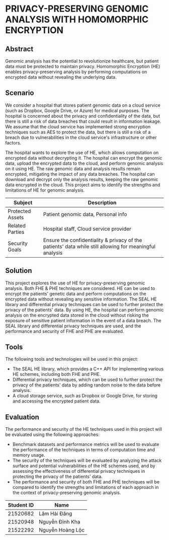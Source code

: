 # PRIVACY-PRESERVING GENOMIC ANALYSIS WITH HOMOMORPHIC ENCRYPTION #

## **Abstract** ##

   Genomic analysis has the potential to revolutionize healthcare, but patient data must be protected to maintain privacy. Homomorphic Encryption (HE) enables privacy-preserving analysis by performing computations on encrypted data without revealing the underlying data.
  
## **Scenario** ##

  We consider a hospital that stores patient genomic data on a cloud service (such as Dropbox, Google Drive, or Azure) for medical purposes. The hospital is concerned about the privacy and confidentiality of the data, but there is still a risk of data breaches that could result in information leakage. We assume that the cloud service has implemented strong encryption techniques such as AES to protect the data, but there is still a risk of a breach due to vulnerabilities in the cloud service's infrastructure or other factors.
  
  The hospital wants to explore the use of HE, which allows computation on encrypted data without decrypting it. The hospital can encrypt the genomic data, upload the encrypted data to the cloud, and perform genomic analysis on it using HE. The raw genomic data and analysis results remain encrypted, mitigating the impact of any data breaches. The hospital can download and decrypt only the analysis results, keeping the raw genomic data encrypted in the cloud. This project aims to identify the strengths and limitations of HE for genomic analysis.




| Subject     | Description |
| ----------- | ----------- |
| Protected Assets | Patient genomic data, Personal info |
| Related Parties | Hospital staff, Cloud service provider|
| Security Goals | Ensure the confidentiality & privacy of the patients' data while still allowing for meaningful analysis |


## **Solution** ##

  This project explores the use of HE for privacy-preserving genomic analysis. Both FHE & PHE techniques are considered. HE can be used to encrypt the patients' genetic data and perform computations on the encrypted data without revealing any sensitive information. The SEAL HE library and differential privacy techniques can be used to further protect the privacy of the patients' data. By using HE, the hospital can perform genomic analysis on the encrypted data stored in the cloud without risking the exposure of sensitive patient information in the event of a data breach. The SEAL library and differential privacy techniques are used, and the performance and security of FHE and PHE are evaluated.
  
## **Tools** ## 

  The following tools and technologies will be used in this project:
+ The SEAL HE library, which provides a C++ API for implementing various HE schemes, including both FHE and PHE.
+ Differential privacy techniques, which can be used to further protect the privacy of the patients' data by adding random noise to the data before analysis.
+ A cloud storage service, such as Dropbox or Google Drive, for storing and accessing the encrypted patient data.

## **Evaluation** ##

  The performance and security of the HE techniques used in this project will be evaluated using the following approaches:
+ Benchmark datasets and performance metrics will be used to evaluate the performance of the techniques in terms of computation time and memory usage.
+ The security of the techniques will be evaluated by analyzing the attack surface and potential vulnerabilities of the HE schemes used, and by assessing the effectiveness of differential privacy techniques in protecting the privacy of the patients' data.
+ The performance and security of both FHE and PHE techniques will be compared to identify the strengths and limitations of each approach in the context of privacy-preserving genomic analysis.




| Student ID |       Name       |   
| ---------- | ---------------- |
|  21520682  | Lâm Hải Đăng     |
|  21520948  | Nguyễn Đình Kha  |
|  21522292  | Nguyễn Hoàng Lộc |

